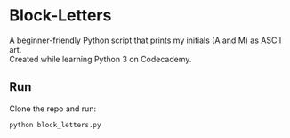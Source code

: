 # Block-Letters

A beginner-friendly Python script that prints my initials (A and M) as ASCII art.  
Created while learning Python 3 on Codecademy.

## Run
Clone the repo and run:
```bash
python block_letters.py
